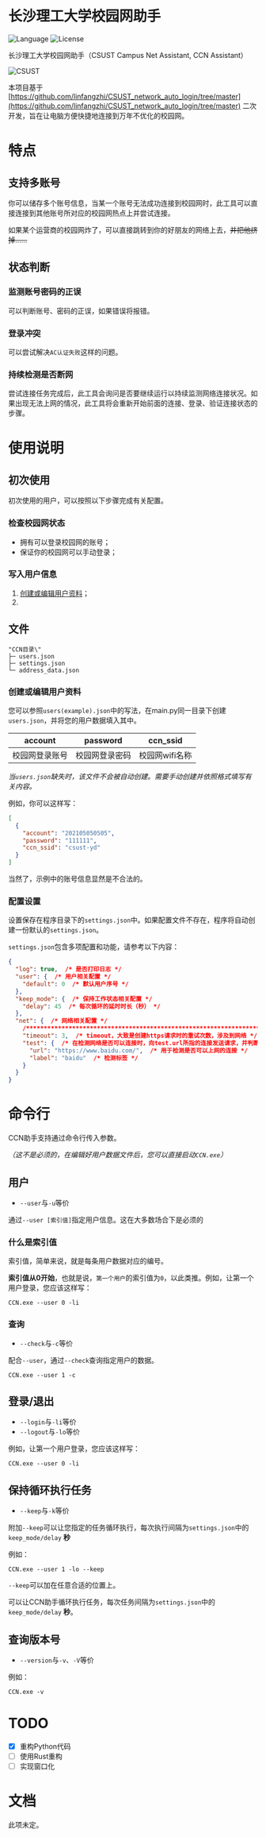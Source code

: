 # 长沙理工大学校园网助手

![Language](https://img.shields.io/github/languages/top/jensentsts/csust-campus-net) ![License](https://img.shields.io/github/license/jensentsts/csust-campus-net) 

长沙理工大学校园网助手（CSUST Campus Net Assistant, CCN Assistant）

![CSUST](https://bkimg.cdn.bcebos.com/pic/d8f9d72a6059252df4af0a753b9b033b5bb5b902?x-bce-process=image/resize,m_lfit,w_536,limit_1/quality,Q_70)

本项目基于 [https://github.com/linfangzhi/CSUST_network_auto_login/tree/master](https://github.com/linfangzhi/CSUST_network_auto_login/tree/master) 二次开发，旨在让电脑方便快捷地连接到万年不优化的校园网。

# 特点

## 支持多账号

你可以储存多个账号信息，当某一个账号无法成功连接到校园网时，此工具可以直接连接到其他账号所对应的校园网热点上并尝试连接。

如果某个运营商的校园网炸了，可以直接跳转到你的好朋友的网络上去，~~并把他挤掉……~~

## 状态判断

### 监测账号密码的正误

可以判断账号、密码的正误，如果错误将报错。

### 登录冲突

可以尝试解决`AC认证失败`这样的问题。

### 持续检测是否断网

尝试连接任务完成后，此工具会询问是否要继续运行以持续监测网络连接状况。如果出现无法上网的情况，此工具将会重新开始前面的连接、登录、验证连接状态的步骤。

# 使用说明

## 初次使用

初次使用的用户，可以按照以下步骤完成有关配置。

### 检查校园网状态

- 拥有可以登录校园网的账号；
- 保证你的校园网可以手动登录；

### 写入用户信息

1. [创建或编辑用户资料](#创建或编辑用户资料)；
2. 

## 文件

```
"CCN目录\"
├─ users.json
├─ settings.json
└─ address_data.json
```

### 创建或编辑用户资料

您可以参照`users(example).json`中的写法，在main.py同一目录下创建`users.json`，并将您的用户数据填入其中。

| account | password | ccn_ssid  |
|---------|----------|-----------|
| 校园网登录账号 | 校园网登录密码  | 校园网wifi名称 |

*当`users.json`缺失时，该文件不会被自动创建。需要手动创建并依照格式填写有关内容。*

例如，你可以这样写：

```json
[
  {
    "account": "202105050505",
    "password": "111111",
    "ccn_ssid": "csust-yd"
  }
]
```

当然了，示例中的账号信息显然是不合法的。

### 配置设置

设置保存在程序目录下的`settings.json`中。如果配置文件不存在，程序将自动创建一份默认的`settings.json`。

`settings.json`包含多项配置和功能，请参考以下内容：

```json
{
  "log": true,  /* 是否打印日志 */
  "user": {  /* 用户相关配置 */
    "default": 0  /* 默认用户序号 */
  },
  "keep_mode": {  /* 保持工作状态相关配置 */
    "delay": 45  /* 每次循环的延时时长（秒） */
  },
  "net": {  /* 网络相关配置 */
    /*******************************************************************************/
    "timeout": 3,  /* timeout，大致是创建https请求时的重试次数，涉及到网络 */
    "test": {  /* 在检测网络是否可以连接时，向test.url所指的连接发送请求，并判断返回信息中是否包含了test.label */
      "url": "https://www.baidu.com/",  /* 用于检测是否可以上网的连接 */
      "label": "baidu"  /* 检测标签 */
    }
  }
}
```

# 命令行

CCN助手支持通过命令行传入参数。

*（这不是必须的，在编辑好用户数据文件后，您可以直接启动`CCN.exe`）*

## 用户

- `--user`与`-u`等价

通过`--user [索引值]`指定用户信息。这在大多数场合下是必须的

### 什么是索引值

索引值，简单来说，就是每条用户数据对应的编号。

**索引值从0开始**，也就是说，`第一个用户`的索引值为`0`，以此类推。例如，让第一个用户登录，您应该这样写：

```
CCN.exe --user 0 -li
```

### 查询

- `--check`与`-c`等价

配合`--user`，通过`--check`查询指定用户的数据。

```
CCN.exe --user 1 -c
```

## 登录/退出

- `--login`与`-li`等价
- `--logout`与`-lo`等价

例如，让第一个用户登录，您应该这样写：

```
CCN.exe --user 0 -li
```

## 保持循环执行任务

- `--keep`与`-k`等价

附加`--keep`可以让您指定的任务循环执行，每次执行间隔为`settings.json`中的`keep_mode/delay` **秒**

例如：

```
CCN.exe --user 1 -lo --keep
```
`--keep`可以加在任意合适的位置上。

可以让CCN助手循环执行任务，每次任务间隔为`settings.json`中的`keep_mode/delay` **秒**。

## 查询版本号

- `--version`与`-v`、`-V`等价

例如：

```
CCN.exe -v
```

# TODO

- [x] 重构Python代码
- [ ] 使用Rust重构
- [ ] 实现窗口化

# 文档

此项未定。
